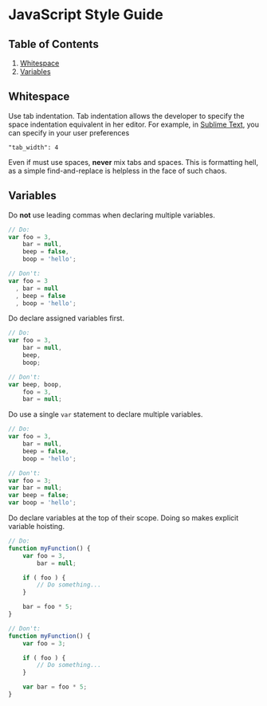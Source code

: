JavaScript Style Guide
======================

## Table of Contents

1. 	[Whitespace](#whitespace)
2. 	[Variables](#variables)


## Whitespace

Use tab indentation. Tab indentation allows the developer to specify the space indentation equivalent in her editor. For example, in [Sublime Text](http://www.sublimetext.com/), you can specify in your user preferences

```
"tab_width": 4
```

Even if must use spaces, __never__ mix tabs and spaces. This is formatting hell, as a simple find-and-replace is helpless in the face of such chaos.




## Variables

Do __not__ use leading commas when declaring multiple variables.

``` javascript
// Do:
var foo = 3,
	bar = null,
	beep = false,
	boop = 'hello';

// Don't:
var foo = 3
  , bar = null
  , beep = false
  , boop = 'hello';
```

Do declare assigned variables first.

``` javascript
// Do:
var foo = 3,
	bar = null,
	beep,
	boop;

// Don't:
var beep, boop,
	foo = 3,
	bar = null;
```

Do use a single `var` statement to declare multiple variables.

``` javascript
// Do:
var foo = 3,
	bar = null,
	beep = false,
	boop = 'hello';

// Don't:
var foo = 3;
var bar = null;
var beep = false;
var boop = 'hello';
```

Do declare variables at the top of their scope. Doing so makes explicit variable hoisting.

``` javascript
// Do:
function myFunction() {
	var foo = 3,
		bar = null;

	if ( foo ) {
		// Do something...
	}

	bar = foo * 5;
}

// Don't:
function myFunction() {
	var foo = 3;

	if ( foo ) {
		// Do something...
	}

	var bar = foo * 5;
}
```

